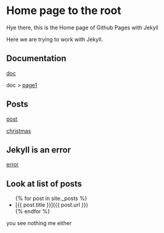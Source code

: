 # Home page to the root

Hye there, this is the Home page of Github Pages with Jekyll

Here we are trying to work with Jekyll.

## Documentation

[doc](./doc)

doc > [page1](./doc/page1)

## Posts

[post](./_post)

[christmas](./_post/2022-12-09-noel.md)

## Jekyll is an error

[error](./error)

## Look at list of posts

<ul>
  {% for post in site._posts %}
    <li>
      [{{ post.title }}]({{ post.url }})
    </li>
  {% endfor %}
</ul>

you see nothing me either
